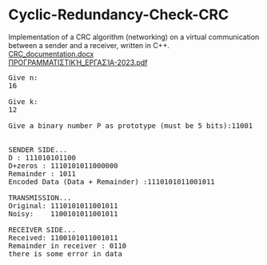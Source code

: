 # Cyclic-Redundancy-Check-CRC
Implementation of a CRC algorithm (networking) on a virtual communication between a sender and a receiver, written in C++.\
[CRC_documentation.docx](https://github.com/user-attachments/files/16405935/CRC_documentation.docx)\
[ΠΡΟΓΡΑΜΜΑΤΙΣΤΙΚΉ_ΕΡΓΑΣΊΑ-2023.pdf](https://github.com/user-attachments/files/16405943/_.-2023.pdf)

<pre>
Give n:
16

Give k:
12

Give a binary number P as prototype (must be 5 bits):11001


SENDER SIDE...
D : 111010101100
D+zeros : 1110101011000000
Remainder : 1011
Encoded Data (Data + Remainder) :1110101011001011

TRANSMISSION...
Original: 1110101011001011
Noisy:    1100101011001011

RECEIVER SIDE...
Received: 1100101011001011
Remainder in receiver : 0110
there is some error in data

</pre>
